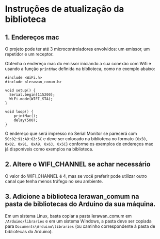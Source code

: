 # Instruções de atualização da biblioteca

## 1. Endereços mac
O projeto pode ter até 3 microcontroladores envolvidos: um emissor, um repetidor e um receptor. 

Obtenha o endereço mac do emissor iniciando a sua conexão com Wifi e usando a função `printMac` definida na biblioteca, como no exemplo abaixo:

```
#include <WiFi.h>
#include <lerawan_comum.h>

void setup() {
  Serial.begin(115200);
  WiFi.mode(WIFI_STA);
}

void loop() {
    printMac();
    delay(500);
}

```

O endereço que será impresso no Serial Monitor se parecerá com `50:02:91:A9:63:5C` e deve ser colocado na biblioteca no formato `{0x50, 0x02, 0x91, 0xA9, 0x63, 0x5C}` conforme os exemplos de endereços mac já disponíveis como exemplos na biblioteca.

## 2. Altere o WIFI_CHANNEL se achar necessário

O valor do WIFI_CHANNEL é 4, mas se você preferir pode utilizar outro canal que tenha menos tráfego no seu ambiente.

## 3. Adicione a biblioteca lerawan_comum na pasta de bibliotecas do Arduino da sua máquina. 

Em um sistema Linux, basta copiar a pasta lerawan_comum em `/Arduino/libraries` e em um sistema Windows, a pasta deve ser copiada para `Documents\Arduino\libraries` (ou caminho correspondente à pasta de bibliotecas do Arduino).